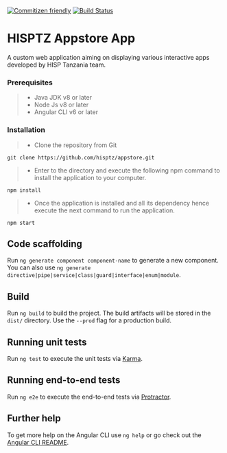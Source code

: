 [![Commitizen friendly](https://img.shields.io/badge/commitizen-friendly-brightgreen.svg)](http://commitizen.github.io/cz-cli/)
[![Build Status](https://travis-ci.org/hisptz/national-dqa-app.svg?branch=master)](https://travis-ci.org/hisptz/national-dqa-app)



# HISPTZ Appstore App

A custom web application aiming on displaying various interactive apps developed by HISP Tanzania team.   

### Prerequisites
>- Java JDK v8 or later 
>- Node Js v8 or later
>- Angular CLI v6 or later

### Installation

> * Clone the repository from Git
```angularjs
git clone https://github.com/hisptz/appstore.git
```
> * Enter to the directory and execute the following npm command to install the application to your computer.
```angularjs
npm install
```
> * Once the application is installed and all its dependency hence execute the next command to run the application. 
```angularjs
npm start
```

## Code scaffolding

Run `ng generate component component-name` to generate a new component. You can also use `ng generate directive|pipe|service|class|guard|interface|enum|module`.

## Build

Run `ng build` to build the project. The build artifacts will be stored in the `dist/` directory. Use the `--prod` flag for a production build.

## Running unit tests

Run `ng test` to execute the unit tests via [Karma](https://karma-runner.github.io).

## Running end-to-end tests

Run `ng e2e` to execute the end-to-end tests via [Protractor](http://www.protractortest.org/).

## Further help

To get more help on the Angular CLI use `ng help` or go check out the [Angular CLI README](https://github.com/angular/angular-cli/blob/master/README.md).
